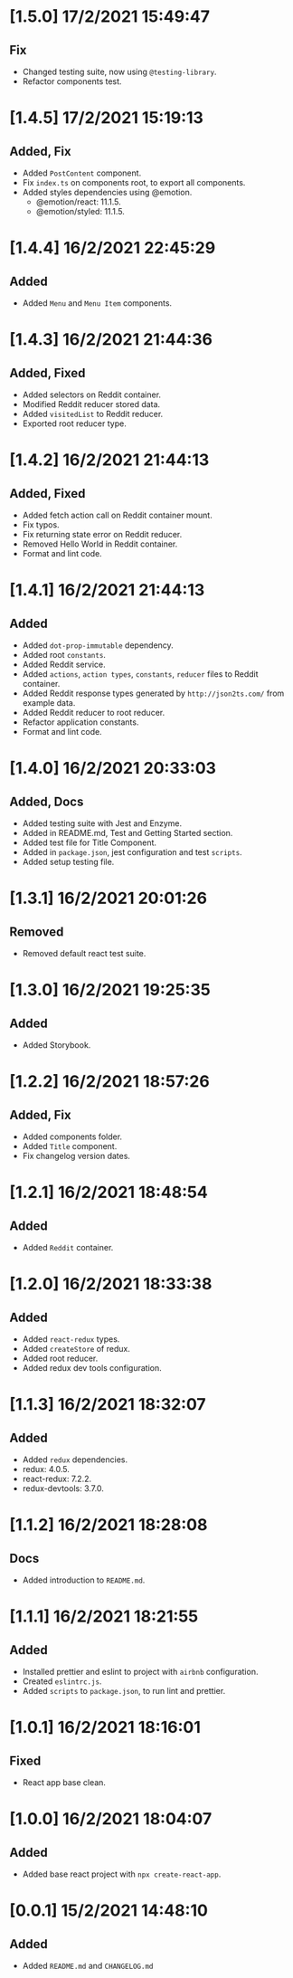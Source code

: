 # [1.5.0] 17/2/2021 15:49:47 

## Fix

- Changed testing suite, now using `@testing-library`.
- Refactor components test.

# [1.4.5] 17/2/2021 15:19:13 

## Added, Fix

- Added `PostContent` component.
- Fix `index.ts` on components root, to export all components.
- Added styles dependencies using @emotion.
    - @emotion/react: 11.1.5.
    - @emotion/styled: 11.1.5.

# [1.4.4] 16/2/2021 22:45:29 

## Added

- Added `Menu` and `Menu Item` components.

# [1.4.3] 16/2/2021 21:44:36

## Added, Fixed

- Added selectors on Reddit container.
- Modified Reddit reducer stored data.
- Added `visitedList` to Reddit reducer.
- Exported root reducer type.

# [1.4.2] 16/2/2021 21:44:13 

## Added, Fixed

- Added fetch action call on Reddit container mount.
- Fix typos.
- Fix returning state error on Reddit reducer.
- Removed Hello World in Reddit container.
- Format and lint code.

# [1.4.1] 16/2/2021 21:44:13 

## Added

- Added `dot-prop-immutable` dependency.
- Added root `constants`.
- Added Reddit service. 
- Added `actions`, `action types`, `constants`, `reducer` files to Reddit container.
- Added Reddit response types generated by `http://json2ts.com/` from example data.
- Added Reddit reducer to root reducer.
- Refactor application constants.
- Format and lint code.

# [1.4.0] 16/2/2021 20:33:03

## Added, Docs

- Added testing suite with Jest and Enzyme.
- Added in README.md, Test and Getting Started section.
- Added test file for Title Component.
- Added in `package.json`, jest configuration and test `scripts`.
- Added setup testing file.

# [1.3.1] 16/2/2021 20:01:26 

## Removed

- Removed default react test suite.

# [1.3.0] 16/2/2021 19:25:35 

## Added

- Added Storybook.

# [1.2.2] 16/2/2021 18:57:26 

## Added, Fix

- Added components folder.
- Added `Title` component.
- Fix changelog version dates.

# [1.2.1] 16/2/2021 18:48:54

## Added

- Added `Reddit` container.

# [1.2.0] 16/2/2021 18:33:38

## Added

- Added `react-redux` types.
- Added `createStore` of redux.
- Added root reducer.
- Added redux dev tools configuration.

# [1.1.3] 16/2/2021 18:32:07 

## Added

- Added `redux` dependencies.
 - redux: 4.0.5.
 - react-redux: 7.2.2.
 - redux-devtools: 3.7.0.

# [1.1.2] 16/2/2021 18:28:08 

## Docs

- Added introduction to `README.md`.

# [1.1.1] 16/2/2021 18:21:55 

## Added

- Installed prettier and eslint to project with `airbnb` configuration.
- Created `eslintrc.js`.
- Added `scripts` to `package.json`, to run lint and prettier.

# [1.0.1] 16/2/2021 18:16:01 

## Fixed

- React app base clean. 

# [1.0.0] 16/2/2021 18:04:07

## Added

- Added base react project with `npx create-react-app`.

# [0.0.1] 15/2/2021 14:48:10 

## Added

- Added `README.md` and `CHANGELOG.md`